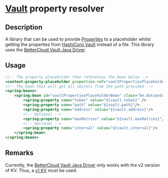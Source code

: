 # [Vault](https://www.vaultproject.io/) property resolver

## Description
A library that can be used to provide [Properties](https://docs.oracle.com/javase/7/docs/api/java/util/Properties.html) to a placeholder whilst getting the properties from [HashiCorp Vault](https://www.vaultproject.io/) instead of a file.
This library uses the [BetterCloud Vault Java Driver](https://github.com/BetterCloud/vault-java-driver).

## Usage
```xml
<!-- The property placeholder that references the bean below -->
<context:property-placeholder properties-ref="vaultPropertiesPlaceholderBean" />
<!-- The bean that will get all secrets from the path provided -->
<spring:beans>
    <spring:bean id="vaultPropertiesPlaceholderBean" class="be.dotsandarrows.VaultPropertiesFactoryBean">
        <spring:property name="token" value="${vault.token}" />
        <spring:property name="path" value="${vault.path}"/>
        <spring:property name="address" value="${vault.address}"/>
        <!-- Optional -->
        <spring:property name="maxRetries" value="${vault.maxRetries}"/>
        <!-- Optional -->
        <spring:property name="interval" value="${vault.interval}"/>
    </spring:bean>
</spring:beans>
```

## Remarks
Currently, the [BetterCloud Vault Java Driver](https://github.com/BetterCloud/vault-java-driver) only works with the v2 version of KV. Thus, a [v1 KV](https://stackoverflow.com/a/49903604) must be used.
